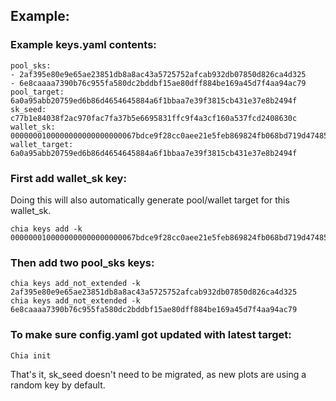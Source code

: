 ## Example: 

### Example keys.yaml contents:
```
pool_sks:
- 2af395e80e9e65ae23851db8a8ac43a5725752afcab932db07850d826ca4d325
- 6e8caaaa7390b76c955fa580dc2bddbf15ae80dff884be169a45d7f4aa94ac79
pool_target: 6a0a95abb20759ed6b86d4654645884a6f1bbaa7e39f3815cb431e37e8b2494f
sk_seed: c77b1e84038f2ac970fac7fa37b5e6695831ffc9f4a3cf160a537fcd2408630c
wallet_sk: 0000000100000000000000000067bdce9f28cc0aee21e5feb869824fb068bd719d47485476b4581b39b822f5dd6aa7cccc7b94e06699c9d3dd41ad80838435152a33cbed57c3e2ae8c60c5a46b
wallet_target: 6a0a95abb20759ed6b86d4654645884a6f1bbaa7e39f3815cb431e37e8b2494f
```

### First add wallet_sk key:        
Doing this will also automatically generate pool/wallet target for this wallet_sk. 

```
chia keys add -k  0000000100000000000000000067bdce9f28cc0aee21e5feb869824fb068bd719d47485476b4581b39b822f5dd6aa7cccc7b94e06699c9d3dd41ad80838435152a33cbed57c3e2ae8c60c5a46b
```


### Then add two pool_sks keys:
```
chia keys add_not_extended -k 2af395e80e9e65ae23851db8a8ac43a5725752afcab932db07850d826ca4d325
chia keys add_not_extended -k 6e8caaaa7390b76c955fa580dc2bddbf15ae80dff884be169a45d7f4aa94ac79
```

### To make sure config.yaml got updated with latest target:
```
Chia init
```

That's it, sk_seed doesn't need to be migrated, as new plots are using a random key by default.